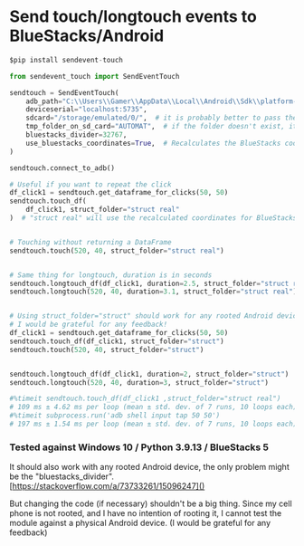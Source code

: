 # Send touch/longtouch events to BlueStacks/Android


```python
$pip install sendevent-touch

from sendevent_touch import SendEventTouch

sendtouch = SendEventTouch(
    adb_path="C:\\Users\\Gamer\\AppData\\Local\\Android\\Sdk\\platform-tools\\adb.exe",
    deviceserial="localhost:5735",
    sdcard="/storage/emulated/0/",  # it is probably better to pass the path, not the symlink
    tmp_folder_on_sd_card="AUTOMAT",  # if the folder doesn't exist, it will be created
    bluestacks_divider=32767,
    use_bluestacks_coordinates=True,  # Recalculates the BlueStacks coordinates https://stackoverflow.com/a/73733261/15096247
)

sendtouch.connect_to_adb()

# Useful if you want to repeat the click
df_click1 = sendtouch.get_dataframe_for_clicks(50, 50)
sendtouch.touch_df(
    df_click1, struct_folder="struct real"
)  # "struct real" will use the recalculated coordinates for BlueStacks


# Touching without returning a DataFrame
sendtouch.touch(520, 40, struct_folder="struct real")


# Same thing for longtouch, duration is in seconds
sendtouch.longtouch_df(df_click1, duration=2.5, struct_folder="struct real")
sendtouch.longtouch(520, 40, duration=3.1, struct_folder="struct real")


# Using struct_folder="struct" should work for any rooted Android device, but I haven't checked it!
# I would be grateful for any feedback!
df_click1 = sendtouch.get_dataframe_for_clicks(50, 50)
sendtouch.touch_df(df_click1, struct_folder="struct")
sendtouch.touch(520, 40, struct_folder="struct")


sendtouch.longtouch_df(df_click1, duration=2, struct_folder="struct")
sendtouch.longtouch(520, 40, duration=3, struct_folder="struct")

#%timeit sendtouch.touch_df(df_click1 ,struct_folder="struct real")
# 109 ms ± 4.62 ms per loop (mean ± std. dev. of 7 runs, 10 loops each)
#%timeit subprocess.run('adb shell input tap 50 50')
# 197 ms ± 1.54 ms per loop (mean ± std. dev. of 7 runs, 10 loops each)

```

### Tested against Windows 10 / Python 3.9.13 / BlueStacks 5

It should also work with any rooted Android device, the only problem might be the "bluestacks_divider".
[https://stackoverflow.com/a/73733261/15096247]()

But changing the code (if necessary) shouldn't be a big thing. 
Since my cell phone is not rooted, and I have no intention of rooting it, I cannot test the module against a physical Android device. (I would be grateful for any feedback)

